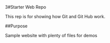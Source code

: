 3#Starter Web Repo

This rep is for showing how Git and Git Hub work.

##Purpose

Sample website with plenty of files for demos